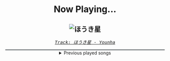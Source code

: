 <div align="center"> 
<h1>Now Playing...</h1>

![ほうき星](https://i.scdn.co/image/ab67616d00001e029b5a0314656f12e85a28d418)
--
_<samp><a href="https://open.spotify.com/track/3nfZrNSXZfonDEA9RuzTOq">Track: ほうき星 - Younha</a></samp>_

<div style="border: 1px #4B5054 solid"></div>
<details>
  <summary>
    Previous played songs
  </summary>
  <table>
    <thead>
      <tr>
        <th>
          Artist
        </th>
        <th>
          Song
        </th>
        <th>
          Link
        </th>
      </tr>
    </thead>
    <tbody>
      <tr><td>Younha</td><td>ほうき星</td><td><a href="https://open.spotify.com/track/3nfZrNSXZfonDEA9RuzTOq">https://open.spotify.com/track/3nfZrNSXZfonDEA9RuzTOq</a></td></tr><tr><td>Skoop On Somebody</td><td>happypeople</td><td><a href="https://open.spotify.com/track/4K8eSyKrx3KyS4GltSZkyT">https://open.spotify.com/track/4K8eSyKrx3KyS4GltSZkyT</a></td></tr><tr><td>Shiro SAGISU</td><td>going home</td><td><a href="https://open.spotify.com/track/2ND8SkQ3Rav1x4zpmTwA3E">https://open.spotify.com/track/2ND8SkQ3Rav1x4zpmTwA3E</a></td></tr><tr><td>PornoGraffitti</td><td>アニマロッサ</td><td><a href="https://open.spotify.com/track/499EmNfEbymVqb37Cyc8B1">https://open.spotify.com/track/499EmNfEbymVqb37Cyc8B1</a></td></tr><tr><td>タカチャ</td><td>MOVIN!!</td><td><a href="https://open.spotify.com/track/1SgMd9fX8zDxbqdFowP94N">https://open.spotify.com/track/1SgMd9fX8zDxbqdFowP94N</a></td></tr><tr><td>Vivid</td><td>BLUE</td><td><a href="https://open.spotify.com/track/4phLBzxRyYBTD2YxDUOJVD">https://open.spotify.com/track/4phLBzxRyYBTD2YxDUOJVD</a></td></tr><tr><td>UNLIMITS</td><td>ハルカカナタ</td><td><a href="https://open.spotify.com/track/4pVkZJQtDCNgeBv7Lf4IJk">https://open.spotify.com/track/4pVkZJQtDCNgeBv7Lf4IJk</a></td></tr><tr><td>Shiro SAGISU</td><td>quincy's craft</td><td><a href="https://open.spotify.com/track/0tnqNundeaHkwHWFegIUDu">https://open.spotify.com/track/0tnqNundeaHkwHWFegIUDu</a></td></tr><tr><td>YUI</td><td>Rolling star</td><td><a href="https://open.spotify.com/track/2Z4850ifGB2hDXtnoicpzd">https://open.spotify.com/track/2Z4850ifGB2hDXtnoicpzd</a></td></tr><tr><td>Rie fu</td><td>Life is Like a Boat</td><td><a href="https://open.spotify.com/track/02cIqYTYys4M1RBFiBKIEt">https://open.spotify.com/track/02cIqYTYys4M1RBFiBKIEt</a></td></tr><tr><td>Shiro SAGISU</td><td>here to stay</td><td><a href="https://open.spotify.com/track/1wlXoXzUuwQP67zATlqt4E">https://open.spotify.com/track/1wlXoXzUuwQP67zATlqt4E</a></td></tr><tr><td>PornoGraffitti</td><td>今宵、月が見えずとも</td><td><a href="https://open.spotify.com/track/0rNysp5uBt1r5eMKzTXeR2">https://open.spotify.com/track/0rNysp5uBt1r5eMKzTXeR2</a></td></tr><tr><td>Sambomaster</td><td>光のロック</td><td><a href="https://open.spotify.com/track/2Y7e5ZGMmNnjc55KonC6Hf">https://open.spotify.com/track/2Y7e5ZGMmNnjc55KonC6Hf</a></td></tr><tr><td>JUNE</td><td>Baby It's You</td><td><a href="https://open.spotify.com/track/71H8RtAu41Ziss3DqtnU4A">https://open.spotify.com/track/71H8RtAu41Ziss3DqtnU4A</a></td></tr><tr><td>Aqua Timez</td><td>ALONES</td><td><a href="https://open.spotify.com/track/0iy10nabE2s3PtReQqCGrY">https://open.spotify.com/track/0iy10nabE2s3PtReQqCGrY</a></td></tr><tr><td>Shiro SAGISU</td><td>"Cometh the hour" Pt. B_Opus1</td><td><a href="https://open.spotify.com/track/4SitPGJUcmkuvBXck3dHC5">https://open.spotify.com/track/4SitPGJUcmkuvBXck3dHC5</a></td></tr><tr><td>Shiro SAGISU</td><td>Stand Up Be Strong (Pt. I)</td><td><a href="https://open.spotify.com/track/72ipPCGWlVXLbh7rZNwh26">https://open.spotify.com/track/72ipPCGWlVXLbh7rZNwh26</a></td></tr><tr><td>Shiro SAGISU</td><td>"Cometh the hour" Pt. A_Opus1</td><td><a href="https://open.spotify.com/track/57NqUiUOWob9xchfsTyHm0">https://open.spotify.com/track/57NqUiUOWob9xchfsTyHm0</a></td></tr><tr><td>Shiro SAGISU</td><td>Invasion</td><td><a href="https://open.spotify.com/track/2tnd8PSXUGwoVX5WY2SU1B">https://open.spotify.com/track/2tnd8PSXUGwoVX5WY2SU1B</a></td></tr><tr><td>Citizen Soldier</td><td>Suicide Note</td><td><a href="https://open.spotify.com/track/2vU0PawgT3TNETadMRdPlB">https://open.spotify.com/track/2vU0PawgT3TNETadMRdPlB</a></td></tr>
    </tbody>
  </table>
</details>

</div>
